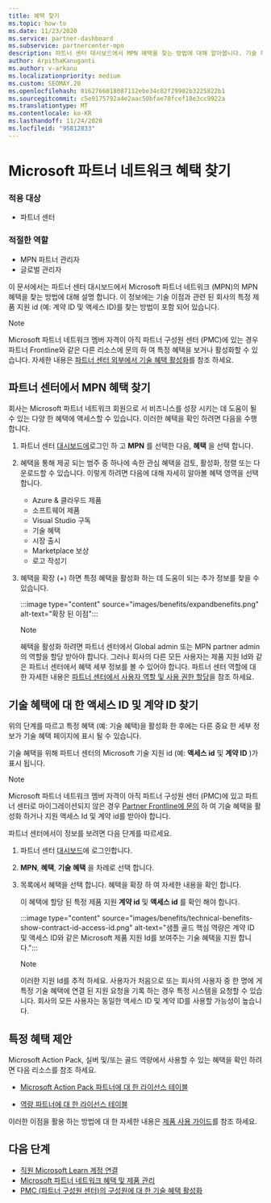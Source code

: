 ```yaml
---
title: 혜택 찾기
ms.topic: how-to
ms.date: 11/23/2020
ms.service: partner-dashboard
ms.subservice: partnercenter-mpn
description: 파트너 센터 대시보드에서 MPN 혜택을 찾는 방법에 대해 알아봅니다. 기술 혜택에 대 한 액세스 ID 및 계약 ID를 찾는 방법에 대 한 정보가 포함 되어 있습니다.
author: ArpithaKanuganti
ms.author: v-arkanu
ms.localizationpriority: medium
ms.custom: SEOMAY.20
ms.openlocfilehash: 0162766018087112ebe34c82f29902b3225822b1
ms.sourcegitcommit: c5e9175792a4e2aac50bfae78fcef18e3cc9922a
ms.translationtype: MT
ms.contentlocale: ko-KR
ms.lasthandoff: 11/24/2020
ms.locfileid: "95812833"
---
```

# <a name="locate-your-microsoft-partner-network-benefits"></a>Microsoft 파트너 네트워크 혜택 찾기 

### <a name="applies-to"></a>적용 대상

- 파트너 센터

### <a name="appropriate-roles"></a>적절한 역할

- MPN 파트너 관리자
- 글로벌 관리자

이 문서에서는 파트너 센터 대시보드에서 Microsoft 파트너 네트워크 (MPN)의 MPN 혜택을 찾는 방법에 대해 설명 합니다. 이 정보에는 기술 이점과 관련 된 회사의 특정 제품 지원 id (예: 계약 ID 및 액세스 ID)를 찾는 방법이 포함 되어 있습니다.

>[!NOTE]
> Microsoft 파트너 네트워크 멤버 자격이 아직 파트너 구성원 센터 (PMC)에 있는 경우 파트너 Frontline와 같은 다른 리소스에 문의 하 여 특정 혜택을 보거나 활성화할 수 있습니다. 자세한 내용은 [파트너 센터 외부에서 기술 혜택 활성화](partner-membership-center-tech-benefits-activate.md)를 참조 하세요.

## <a name="find-your-mpn-benefits-in-partner-center"></a>파트너 센터에서 MPN 혜택 찾기

회사는 Microsoft 파트너 네트워크 회원으로 서 비즈니스를 성장 시키는 데 도움이 될 수 있는 다양 한 혜택에 액세스할 수 있습니다. 이러한 혜택을 확인 하려면 다음을 수행 합니다.

1. 파트너 센터 [대시보드에](https://partner.microsoft.com/dashboard/home)로그인 하 고 **MPN** 를 선택한 다음, **혜택** 을 선택 합니다.

2. 혜택을 통해 제공 되는 범주 중 하나에 속한 관심 혜택을 검토, 활성화, 정렬 또는 다운로드할 수 있습니다. 이렇게 하려면 다음에 대해 자세히 알아볼 혜택 영역을 선택 합니다.

   - Azure & 클라우드 제품
   - 소프트웨어 제품
   - Visual Studio 구독
   - 기술 혜택
   - 시장 출시
   - Marketplace 보상
   - 로고 작성기

3. 혜택을 확장 (+) 하면 특정 혜택을 활성화 하는 데 도움이 되는 추가 정보를 찾을 수 있습니다.

   :::image type="content" source="images/benefits/expandbenefits.png" alt-text="확장 된 이점":::

   > [!NOTE]
   > 혜택을 활성화 하려면 파트너 센터에서 Global admin 또는 MPN partner admin의 역할을 할당 받아야 합니다. 그러나 회사의 다른 모든 사용자는 제품 지원 Id와 같은 파트너 센터에서 혜택 세부 정보를 볼 수 있어야 합니다. 파트너 센터 역할에 대 한 자세한 내용은 [파트너 센터에서 사용자 역할 및 사용 권한 할당](permissions-overview.md)을 참조 하세요.

## <a name="find-access-id-and-contract-id-for-technical-benefits"></a>기술 혜택에 대 한 액세스 ID 및 계약 ID 찾기

위의 단계를 따르고 특정 혜택 (예: 기술 혜택)을 활성화 한 후에는 다른 중요 한 세부 정보가 기술 혜택 페이지에 표시 될 수 있습니다.

기술 혜택을 위해 파트너 센터의 Microsoft 기술 지원 id (예: **액세스 id** 및 **계약 ID** )가 표시 됩니다.

>[!NOTE]
> Microsoft 파트너 네트워크 멤버 자격이 아직 파트너 구성원 센터 (PMC)에 있고 파트너 센터로 마이그레이션되지 않은 경우 [Partner Frontline에 문의](partner-membership-center-tech-benefits-activate.md) 하 여 기술 혜택을 활성화 하거나 지원 액세스 Id 및 계약 id를 받아야 합니다.

 파트너 센터에서이 정보를 보려면 다음 단계를 따르세요.

1. 파트너 센터 [대시보드](https://partner.microsoft.com/dashboard/home)에 로그인합니다.

2. **MPN**, **혜택**, **기술 혜택** 을 차례로 선택 합니다.

3. 목록에서 혜택을 선택 합니다. 혜택을 확장 하 여 자세한 내용을 확인 합니다. 

   이 혜택에 할당 된 특정 제품 지원 **계약 id** 및 **액세스 id** 를 확인 해야 합니다.  

   :::image type="content" source="images/benefits/technical-benefits-show-contract-id-access-id.png" alt-text="샘플 골드 핵심 역량은 계약 ID 및 액세스 ID와 같은 Microsoft 제품 지원 Id를 보여주는 기술 혜택을 지원 합니다.":::

   > [!NOTE]
   > 이러한 지원 Id를 추적 하세요. 사용자가 처음으로 또는 회사의 사용자 중 한 명에 게 특정 기술 혜택에 연결 된 지원 요청을 기록 하는 경우 특정 시스템을 요청할 수 있습니다. 회사의 모든 사용자는 동일한 액세스 ID 및 계약 ID를 사용할 가능성이 높습니다.

## <a name="specific-benefit-offers"></a>특정 혜택 제안

Microsoft Action Pack, 실버 및/또는 골드 역량에서 사용할 수 있는 혜택을 확인 하려면 다음 리소스를 참조 하세요.

- [Microsoft Action Pack 파트너에 대 한 라이선스 테이블](https://assetsprod.microsoft.com/en-us/microsoft-action-pack-license-table.pdf)

- [역량 파트너에 대 한 라이선스 테이블](https://assetsprod.microsoft.com/mpn-maps-software-iur-competency-license-table.docx)

이러한 이점을 활용 하는 방법에 대 한 자세한 내용은 [제품 사용 가이드](https://assets.microsoft.com/MPN-MAPS-Product-Usage-Guide.pdf)를 참조 하세요.

## <a name="next-steps"></a>다음 단계

- [직원 Microsoft Learn 계정 연결](ms-learn-associate.md)
- [Microsoft 파트너 네트워크 혜택 및 제품 관리](manage-your-partner-network-benefits.md)
- [PMC (파트너 구성원 센터)의 구성원에 대 한 기술 혜택 활성화](partner-membership-center-tech-benefits-activate.md)
